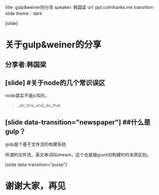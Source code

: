 title: gulp&weiner的分享
speaker: 韩国梁
url: ppt.colinhanks.me
transition: slide
theme：dark


[slide]
# 关于gulp&weiner的分享
## 分享者:韩国梁

[slide]
#关于node的几个常识误区
---
node其实不是js写的，
>_do_this_and_do_that



[slide data-transition="newspaper"]
##什么是gulp？
---
gulp是个基于文件流的构建系统

所谓的文件流，英文单词叫stream，这个也是跟grunt对构建时的本质区别。




[slide data-transition="pulse"]
# 谢谢大家，再见